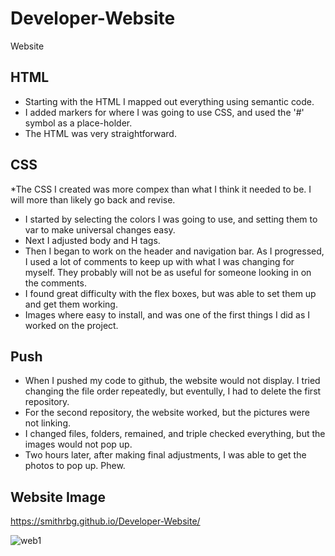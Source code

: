 # Developer-Website
Website

## HTML

* Starting with the HTML I mapped out everything using semantic code.
* I added markers for where I was going to use CSS, and used the '#' symbol as a place-holder.
* The HTML was very straightforward.

## CSS
*The CSS I created was more compex than what I think it needed to be. I will more than likely go back and revise. 

* I started by selecting the colors I was going to use, and setting them to var to make universal changes easy.
* Next I adjusted body and H tags.
* Then I began to work on the header and navigation bar. As I progressed, I used a lot of comments to keep up with what I was changing for myself. They probably will not be as useful for someone looking in on the comments. 
* I found great difficulty with the flex boxes, but was able to set them up and get them working.
* Images where easy to install, and was one of the first things I did as I worked on the project.

## Push

* When I pushed my code to github, the website would not display. I tried changing the file order repeatedly, but eventully, I had to delete the first repository.
* For the second repository, the website worked, but the pictures were not linking.
* I changed files, folders, remained, and triple checked everything, but the images would not pop up.
* Two hours later, after making final adjustments, I was able to get the photos to pop up. Phew.

## Website Image

https://smithrbg.github.io/Developer-Website/

![web1](https://user-images.githubusercontent.com/81999910/123028861-18df7500-d3ae-11eb-829c-d0ec8be66072.png)

